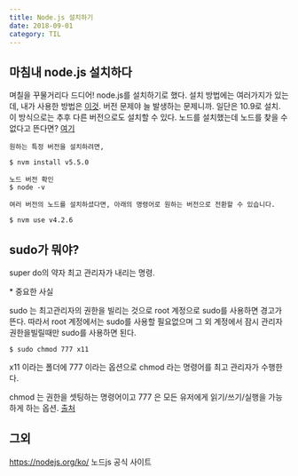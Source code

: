 ```yaml
---
title: Node.js 설치하기
date: 2018-09-01
category: TIL
---
```


## 마침내 node.js 설치하다

며칠을 꾸물거리다 드디어! node.js를 설치하기로 했다. 설치 방법에는 여러가지가 있는데, 내가 사용한 방법은 [이것](http://junsikshim.github.io/2016/01/29/Mac%EC%97%90%EC%84%9C-Node.js-%EC%84%A4%EC%B9%98%ED%95%98%EA%B8%B0.html). 버전 문제야 늘 발생하는 문제니까. 일단은 10.9로 설치. 이 방식으로는 추후 다른 버전으로도 설치할 수 있다. 노드를 설치했는데 노드를 찾을 수 없다고 뜬다면? [여기](https://gist.github.com/falsy/8aa42ae311a9adb50e2ca7d8702c9af1)

```
원하는 특정 버전을 설치하려면,

$ nvm install v5.5.0

노드 버전 확인
$ node -v

여러 버전의 노드를 설치하셨다면, 아래의 명령어로 원하는 버전으로 전환할 수 있습니다.

$ nvm use v4.2.6
```

## sudo가 뭐야?

super do의 약자 최고 관리자가 내리는 명령.

\* 중요한 사실

sudo 는 최고관리자의 권한을 빌리는 것으로 root 계정으로 sudo를 사용하면 경고가 뜬다. 따라서 root 계정에서는 sudo를 사용할 필요없으며 그 외 계정에서 잠시 관리자 권한을빌릴때만 sudo를 사용하면 된다.

`$ sudo chmod 777 x11`

x11 이라는 폴더에 777 이라는 옵션으로 chmod 라는 명령어를 최고 관리자가 수행한다.

chmod 는 권한을 셋팅하는 명령어이고 777 은 모든 유저에게 읽기/쓰기/실행을 가능하게 하는 옵션. [출처](https://m.blog.naver.com/PostView.nhn?blogId=tacma&logNo=20103243784&proxyReferer=https%3A%2F%2Fwww.google.co.kr%2F)

## 그외

https://nodejs.org/ko/ 노드js 공식 사이트
